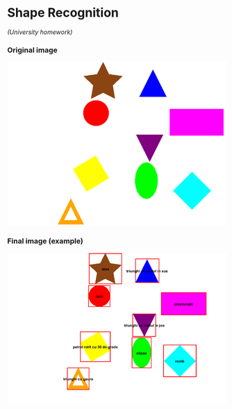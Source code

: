 # Shape Recognition
_(University homework)_

### Original image
<img width="853" alt="Geometrical Shapes" src="https://github.com/lazarescu1/shape-recognition/blob/master/images/shapes.png">

### Final image (example)
<img width="853" alt="Final Image" src="https://github.com/lazarescu1/shape-recognition/blob/master/images/final_image_ex.png">
